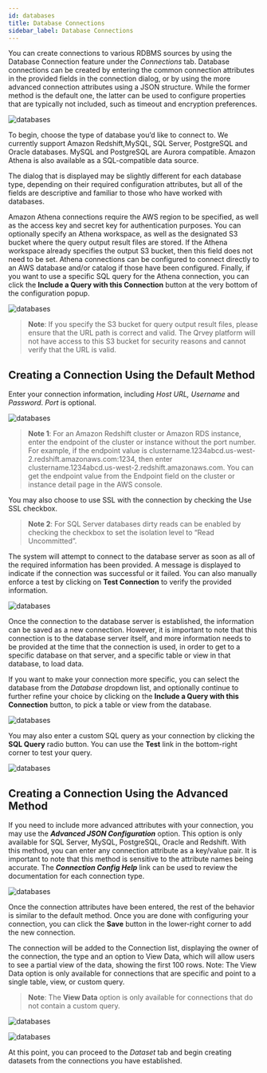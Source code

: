```yaml
---
id: databases
title: Database Connections
sidebar_label: Database Connections
---
```


<div style={{textAlign: "justify"}}>

You can create connections to various RDBMS sources by using the Database Connection feature under the *Connections* tab. Database connections can be created by entering the common connection attributes in the provided fields in the connection dialog, or by using the more advanced connection attributes using a JSON structure. While the former method is the default one, the latter can be used to configure properties that are typically not included, such as timeout and encryption preferences.

![databases](https://s3.amazonaws.com/cdn.qrvey.com/documentation_assets/ui-docs/datasets/3.4.2.2_databases/1connections.png#thumbnail)  
 
To begin, choose the type of database you’d like to connect to. We currently support Amazon Redshift,MySQL, SQL Server, PostgreSQL and Oracle databases. MySQL and PostgreSQL are Aurora compatible. Amazon Athena is also available as a SQL-compatible data source.

The dialog that is displayed may be slightly different for each database type, depending on their required configuration attributes, but all of the fields are descriptive and familiar to those who have worked with databases. 


Amazon Athena connections require the AWS region to be specified, as well as the access key and secret key for authentication purposes.  You can optionally specify an Athena workspace, as well as the designated S3 bucket where the query output result files are stored.  If the Athena workspace already specifies the output S3 bucket, then this field does not need to be set.  Athena connections can be configured to connect directly to an AWS database and/or catalog if those have been configured.  Finally, if you want to use a specific SQL query for the Athena connection, you can click the **Include a Query with this Connection** button at the very bottom of the configuration popup.

![databases](https://s3.amazonaws.com/cdn.qrvey.com/documentation_assets/ui-docs/datasets/3.4.2.2_databases/2connections.png#thumbnail-60)  

> **Note**:  If you specify the S3 bucket for query output result files, please ensure that the URL path is correct and valid.  The Qrvey platform will not have access to this S3 bucket for security reasons and cannot verify that the URL is valid.


## Creating a Connection Using the Default Method


Enter your connection information, including *Host URL, Username* and *Password*. *Port* is optional. 

![databases](https://s3.amazonaws.com/cdn.qrvey.com/documentation_assets/ui-docs/datasets/3.4.2.2_databases/database2.png#thumbnail) 



>**Note 1**: For an Amazon Redshift cluster or Amazon RDS instance, enter the endpoint of the cluster or instance without the port number. For example, if the endpoint value is clustername.1234abcd.us-west-2.redshift.amazonaws.com:1234, then enter clustername.1234abcd.us-west-2.redshift.amazonaws.com. You can get the endpoint value from the Endpoint field on the cluster or instance detail page in the AWS console.

You may also choose to use SSL with the connection by checking the Use SSL checkbox.

>**Note 2**: For SQL Server databases dirty reads can be enabled by checking the checkbox to set the isolation level to “Read Uncommitted”. 


The system will attempt to connect to the database server as soon as all of the required information has been provided. A message is displayed to indicate if the connection was successful or it failed. You can also manually enforce a test by clicking on **Test Connection** to verify the provided information.


![databases](https://s3.amazonaws.com/cdn.qrvey.com/documentation_assets/ui-docs/datasets/3.4.2.2_databases/connections3.png#thumbnail)

Once the connection to the database server is established, the information can be saved as a new connection. However, it is important to note that this connection is to the database server itself, and more information needs to be provided at the time that the connection is used, in order to get to a specific database on that server, and a specific table or view in that database, to load data.

If you want to make your connection more specific, you can select the database from the *Database* dropdown list, and optionally continue to further refine your choice by clicking on the **Include a Query with this Connection** button, to pick a table or view from the database.

![databases](https://s3.amazonaws.com/cdn.qrvey.com/documentation_assets/ui-docs/datasets/3.4.2.2_databases/database4.png#thumbnail)

You may also enter a custom SQL query as your connection by clicking the **SQL Query** radio button. You can use the **Test** link in the bottom-right corner to test your query. 

![databases](https://s3.amazonaws.com/cdn.qrvey.com/documentation_assets/ui-docs/datasets/3.4.2.2_databases/database5.png#thumbnail)

## Creating a Connection Using the Advanced Method
If you need to include more advanced attributes with your connection, you may use the _**Advanced JSON Configuration**_ option. This option is only available for SQL Server, MySQL, PostgreSQL, Oracle and Redshift. With this method, you can enter any connection attribute as a key/value pair. It is important to note that this method is sensitive to the attribute names being accurate. The _**Connection Config Help**_ link can be used to review the documentation for each connection type.

![databases](https://s3.amazonaws.com/cdn.qrvey.com/documentation_assets/ui-docs/datasets/3.4.2.2_databases/connections4.png#thumbnail)

Once the connection attributes have been entered, the rest of the behavior is similar to the default method.
Once you are done with configuring your connection, you can click the **Save** button in the lower-right corner to add the new connection.

The connection will be added to the Connection list, displaying the owner of the connection, the type and an option to View Data, which will allow users to see a partial view of the data, showing the first 100 rows. 
Note: The View Data option is only available for connections that are specific and point to a single table, view, or custom query.

>**Note**: The **View Data** option is only available for connections that do not contain a custom query.

![databases](https://s3.amazonaws.com/cdn.qrvey.com/documentation_assets/ui-docs/datasets/3.4.2.2_databases/7_databasesV2.png#thumbnail)

![databases](https://s3.amazonaws.com/cdn.qrvey.com/documentation_assets/ui-docs/datasets/3.4.2.2_databases/8_databasesV2.png#thumbnail)

At this point, you can proceed to the *Dataset* tab and begin creating datasets from the connections you have established. 

</div>